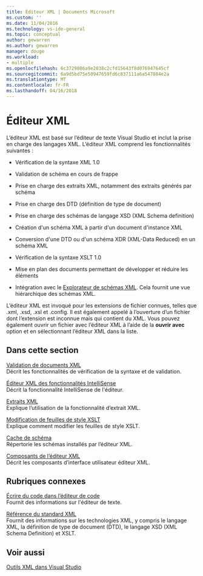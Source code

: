 ```yaml
---
title: Éditeur XML | Documents Microsoft
ms.custom: ''
ms.date: 11/04/2016
ms.technology: vs-ide-general
ms.topic: conceptual
author: gewarren
ms.author: gewarren
manager: douge
ms.workload:
- multiple
ms.openlocfilehash: 6c3729086a9e2038c2cfd15643f8d076947645cf
ms.sourcegitcommit: 6a9d5bd75e50947659fd6c837111a6a547884e2a
ms.translationtype: MT
ms.contentlocale: fr-FR
ms.lasthandoff: 04/16/2018
---
```

# <a name="xml-editor"></a>Éditeur XML

L’éditeur XML est basé sur l’éditeur de texte Visual Studio et inclut la prise en charge des langages XML. L’éditeur XML comprend les fonctionnalités suivantes :
  
-   Vérification de la syntaxe XML 1.0
  
-   Validation de schéma en cours de frappe
  
-   Prise en charge des extraits XML, notamment des extraits générés par schéma
  
-   Prise en charge des DTD (définition de type de document)
  
-   Prise en charge des schémas de langage XSD (XML Schema definition)
  
-   Création d'un schéma XML à partir d'un document d'instance XML
  
-   Conversion d'une DTD ou d'un schéma XDR (XML-Data Reduced) en un schéma XML
  
-   Vérification de la syntaxe XSLT 1.0
  
-   Mise en plan des documents permettant de développer et réduire les éléments
  
-   Intégration avec le [Explorateur de schémas XML](../xml-tools/xml-schema-explorer.md). Cela fournit une vue hiérarchique des schémas XML.

L’éditeur XML est invoqué pour les extensions de fichier connues, telles que .xml, .xsd, .xsl et .config. Il est également appelé à l’ouverture d’un fichier dont l’extension est inconnue mais qui contient du XML. Vous pouvez également ouvrir un fichier avec l’éditeur XML à l’aide de la **ouvrir avec** option et en sélectionnant l’éditeur XML dans la liste.

## <a name="in-this-section"></a>Dans cette section

[Validation de documents XML](../xml-tools/xml-document-validation.md)  
Décrit les fonctionnalités de vérification de la syntaxe et de validation.

[Éditeur XML des fonctionnalités IntelliSense](../xml-tools/xml-editor-intellisense-features.md)  
Décrit la fonctionnalité IntelliSense de l'éditeur.

[Extraits XML](../xml-tools/xml-snippets.md)  
Explique l’utilisation de la fonctionnalité d’extrait XML.

[Modification de feuilles de style XSLT](../xml-tools/editing-xslt-style-sheets.md)  
Explique comment modifier les feuilles de style XSLT.

[Cache de schéma](../xml-tools/schema-cache.md)  
Répertorie les schémas installés par l’éditeur XML.

[Composants de l’éditeur XML](../xml-tools/xml-editor-components.md)  
Décrit les composants d’interface utilisateur éditeur XML.

## <a name="related-sections"></a>Rubriques connexes

[Écrire du code dans l’éditeur de code](../ide/writing-code-in-the-code-and-text-editor.md)  
Fournit des informations sur l'éditeur de texte.

[Référence du standard XML](http://msdn.microsoft.com/79c78508-c9d0-423a-a00f-672e855de401)  
Fournit des informations sur les technologies XML, y compris le langage XML, la définition de type de document (DTD), le langage XSD (XML Schema Definition) et XSLT.

## <a name="see-also"></a>Voir aussi

[Outils XML dans Visual Studio](../xml-tools/xml-tools-in-visual-studio.md)